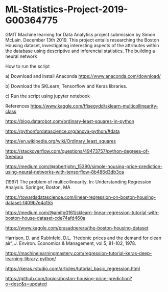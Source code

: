 # ML-Statistics-Project-2019-G00364775


GMIT Machine learning for Data Analytics project submission by Simon McLain. December 13th 2019.
This project entails researching the Boston Housing dataset, investigating interesting aspects of the attributes within the database using descriptive and inferencial statistics. The building a neural network 

How to run the script

a) Download and install Anaconda https://www.anaconda.com/download/

b) Download the SKLearn, Tensorflow and Keras libraries. 

c) Run the script using jupyter notebook


References
https://www.kaggle.com/ffisegydd/sklearn-multicollinearity-class

https://blog.datarobot.com/ordinary-least-squares-in-python

https://pythonfordatascience.org/anova-python/#data

https://en.wikipedia.org/wiki/Ordinary_least_squares

https://stackoverflow.com/questions/49473757/python-degrees-of-freedom

https://medium.com/@robertjohn_15390/simple-housing-price-prediction-using-neural-networks-with-tensorflow-8b486d3db3ca

(1997) The problem of multicollinearity. In: Understanding Regression Analysis. Springer, Boston, MA

https://towardsdatascience.com/linear-regression-on-boston-housing-dataset-f409b7e4a155

https://medium.com/@amitg0161/sklearn-linear-regression-tutorial-with-boston-house-dataset-cde74afd460a

https://www.kaggle.com/prasadperera/the-boston-housing-dataset

Harrison, D. and Rubinfeld, D.L. `Hedonic prices and the demand for clean air', J. Environ. Economics & Management, vol.5, 81-102, 1978.

https://machinelearningmastery.com/regression-tutorial-keras-deep-learning-library-python/

https://keras.rstudio.com/articles/tutorial_basic_regression.html

https://github.com/topics/boston-housing-price-prediction?o=desc&s=updated